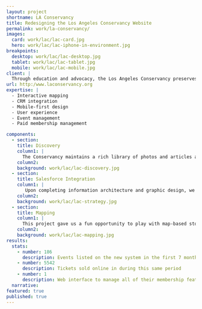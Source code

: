 ```yaml
---
layout: project
shortname: LA Conservancy
title: Redesigning the Los Angeles Conservancy Website
permalink: work/la-conservancy/
images:
  card: work/lac/lac-card.jpg
  hero: work/lac/lac-iphone-in-environment.jpg
breakpoints:
  desktop: work/lac/lac-desktop.jpg
  tablet: work/lac/lac-tablet.jpg
  mobile: work/lac/lac-mobile.jpg
client: |
  Through education and advocacy, the Los Angeles Conservancy preserves historic buildings. When we met the Conservancy team, they were struggling to engage stakeholders through their aging website and cumbersome collection of online giving and event management tools. They wanted an interactive and mobile-friendly solution that would allow their constituents to easily sign up for walking tours and explore their community's rich architectural history.
url: http:/www.laconservancy.org
expertise: |
  - Interactive mapping
  - CRM integration
  - Mobile-first design
  - User experience
  - Event management
  - Paid membership management

components:
  - section:
    title: Discovery
    column1: |
      The Conservancy maintains a rich library of photos and articles about hundreds of unique buildings throughout Los Angeles County. We had an opportunity to visit this library when we kicked off our onsite discovery work. During this phase of the project, we utilized a number of "card sorting" exercises to focus our approach to tackling this large, complex redesign.
    column2:
    background: work/lac/lac-discovery.jpg 
  - section:
    title: Salesforce Integration
    column1: |
       Upon completing information architecture and graphic design, we embarked upon an ambitious CRM integration, the likes of which had never been done before. This project led to a number of open source contributions, such as improvements to the Leaflet, MailChimp, iATS, and Salesforce modules for Drupal. The result was a seamless e-commerce and event ticketing solution that supports real-time data syncing between Drupal and Salesforce.
    column2:
    background: work/lac/lac-strategy.jpg
  - section:
    title: Mapping
    column1: |
      This project gave us a fun opportunity to play with map-based storytelling. We built interactive maps with geolocation and proximity search features that help people learn about historic locations on their mobile devices while they are out and about exploring the city.
    column2:  
    background: work/lac/lac-mapping.jpg
results:
  stats:
    - number: 186
      description: Events listed on the new system in the first 7 months
    - number: 5542
      description: Tickets sold online in during this same period
    - number: 1
      description: Web interface to manage all of their membership features
  narrative:
featured: true
published: true
---
```

